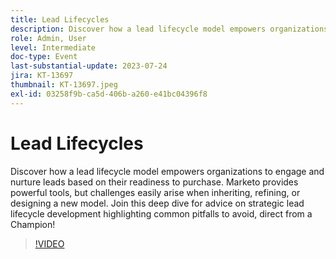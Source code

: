 ```yaml
---
title: Lead Lifecycles
description: Discover how a lead lifecycle model empowers organizations to engage and nurture leads based on their readiness to purchase. Marketo provides powerful tools, but challenges easily arise when inheriting, refining, or designing a new model. Join this deep dive for advice on strategic lead lifecycle development highlighting common pitfalls to avoid, direct from a Champion!
role: Admin, User
level: Intermediate
doc-type: Event
last-substantial-update: 2023-07-24
jira: KT-13697
thumbnail: KT-13697.jpeg
exl-id: 03258f9b-ca5d-406b-a260-e41bc04396f8
---
```

# Lead Lifecycles

Discover how a lead lifecycle model empowers organizations to engage and nurture leads based on their readiness to purchase. Marketo provides powerful tools, but challenges easily arise when inheriting, refining, or designing a new model. Join this deep dive for advice on strategic lead lifecycle development highlighting common pitfalls to avoid, direct from a Champion!

>[!VIDEO](https://video.tv.adobe.com/v/3421711/?learn=on)
